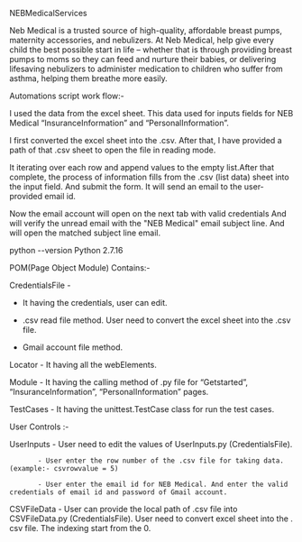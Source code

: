 NEBMedicalServices

Neb Medical is a trusted source of high-quality, affordable breast pumps, maternity accessories, and nebulizers.
At Neb Medical, help give every child the best possible start in life – whether that is through providing breast pumps to moms so they can feed and nurture their babies, or delivering lifesaving nebulizers to administer medication to children who suffer from asthma, helping them breathe more easily.



Automations script work flow:-

I used the data from the excel sheet. This data used for inputs fields for NEB Medical “InsuranceInformation” and “PersonalInformation”.

I first converted the excel sheet into the .csv. After that, I have provided a path of that .csv sheet to open the file in reading mode. 

It iterating over each row and append values to the empty list.After that complete, the process of information fills from the .csv (list data) sheet into the input field. And submit the form. It will send an email to the user-provided email id.

Now the email account will open on the next tab with valid credentials And will verify the unread email with the "NEB Medical" email subject line. 
And will open the matched subject line email.



python --version Python 2.7.16

POM(Page Object Module) Contains:-

CredentialsFile -

  - It having the credentials, user can edit.

  - .csv read file method. User need to convert the excel sheet into the .csv file.

  - Gmail account file method.
 
Locator - It having all the webElements.

Module - It having the calling method of .py file for “Getstarted”, “InsuranceInformation”, “PersonalInformation” pages.

TestCases - It having the unittest.TestCase class for run the test cases.


User Controls :-

UserInputs - User need to edit the values of UserInputs.py (CredentialsFile).
    
           - User enter the row number of the .csv file for taking data. (example:- csvrowvalue = 5)
         
           - User enter the email id for NEB Medical. And enter the valid credentials of email id and password of Gmail account.
           

CSVFileData - User can provide the local path of .csv file into CSVFileData.py (CredentialsFile). User need to convert excel sheet into the . csv file. The indexing               start from the 0. 
